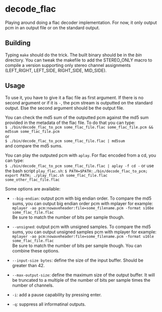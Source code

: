 decode_flac
===========

Playing around doing a flac decoder implementation. For now, it only output pcm
in an output file or on the standard output.

## Building

Typing `make` should do the trick. The built binary should be in the *bin*
directory.
You can tweak the makefile to add the STEREO_ONLY macro to compile a version
supporting only stereo channel assignments (LEFT_RIGHT, LEFT_SIDE, RIGHT_SIDE,
MID_SIDE).

## Usage

To use it, you have to give it a flac file as first argument. If there is no
second argument or if it is `-`, the pcm stream is outputted on the standard
output. Else the second argument should be the output file.

You can check the md5 sum of the outputted pcm against the md5 sum provided in
the metadata of the flac file. To do that you can type:  
`$ ./bin/decode_flac_to_pcm some_flac_file.flac some_flac_file.pcm && md5sum
some_flac_file.pcm`  
or  
`$ ./bin/decode_flac_to_pcm some_flac_file.flac | md5sum`  
and compare the md5 sums.

You can play the outputed pcm with `aplay`. For flac encoded from a cd, you can
type:  
`$ ./bin/decode_flac_to_pcm some_flac_file.flac | aplay -f cd -`
or use the bash script `play_flac.sh`:
`$ PATH=$PATH:./bin/decode_flac_to_pcm; export PATH; ./play_flac.sh some_flac_file.flac some_other_flac_file.flac`

Some options are available:  

- `--big-endian`: output pcm with big endian order. To compare the md5 sums, you 
can output big endian order pcm with mplayer for example:  
`mplayer -ao pcm:nowaveheader:file=some_filename.pcm -format s16be
some_flac_file.flac`  
Be sure to match the number of bits per sample though.

- `--unsigned`: output pcm with unsigned samples. To compare the md5 sums, you 
can output unsigned samples pcm with mplayer for example:  
`mplayer -ao pcm:nowaveheader:file=some_filename.pcm -format u16le
some_flac_file.flac`  
Be sure to match the number of bits per sample though. You can combine these
options.

- `--input-size bytes`: define the size of the input buffer. Should be greater 
than 42.

- `--max-output-size`: define the maximum size of the output buffer. It will be
truncated to a multiple of the number of bits per sample times the number of
channels.

- `-i`: add a pause capability by pressing enter.

- `-q`: suppress all informatinal outputs.
